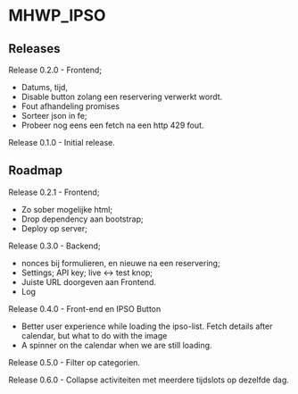 # MHWP\_IPSO

## Releases

Release 0.2.0 - Frontend; 
- Datums, tijd, 
- Disable button zolang een reservering verwerkt wordt.
- Fout afhandeling promises
- Sorteer json in fe; 
- Probeer nog eens een fetch na een http 429 fout.

Release 0.1.0  - Initial release.

## Roadmap

Release 0.2.1 - Frontend;
- Zo sober mogelijke html;
- Drop dependency aan bootstrap;
- Deploy op server;

Release 0.3.0 - Backend;
- nonces bij formulieren, en nieuwe na een reservering;
- Settings; API key; live <-> test knop;
- Juiste URL doorgeven aan Frontend.
- Log

Release 0.4.0 - Front-end en IPSO Button
- Better user experience while loading the ipso-list. 
  Fetch details after calendar, but what to do with the image
- A spinner on the calendar when we are still loading.

Release 0.5.0 - Filter op categorien.

Release 0.6.0 - Collapse activiteiten met meerdere tijdslots op dezelfde dag.
